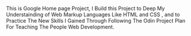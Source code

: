 This is Google Home page Project, I Build this Project to Deep My Understainding of Web Markup Languages Like HTML and CSS , and to Practice The New Skills I Gained Through Following The Odin Project Plan For Teaching The People Web Development. 